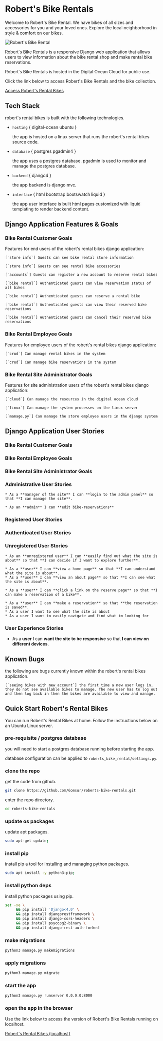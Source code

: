 # Robert's Bike Rentals

Welcome to Robert's Bike Rental. We have bikes of all sizes and accessories for you and your loved ones. Explore the local neighborhood in style & comfort on our bikes.

![Robert's Bike Rental](http://104.248.100.154/static/img/bike-shop-concept-with-bicycles.jpg)

Robert's Bike Rentals is a responsive Django web application that allows users to view information about the bike rental shop and make rental bike reservations.

Robert's Bike Rentals is hosted in the Digital Ocean Cloud for public use.

Click the link below to access Robert's Bike Rentals and the bike collection.

[Access Robert's Rental Bikes](http://104.248.100.154/)

## Tech Stack

robert's rental bikes is built with the following technologies.

* `hosting` { digital-ocean ubuntu }

    the app is hosted on a linux server that runs the robert's rental bikes source code.

* `database` { postgres pgadmin4 }

    the app uses a postgres database. pgadmin is used to monitor and manage the postgres database.

* `backend` { django4 } 

    the app backend is django mvc.

* `interface` { html bootstrap bootswatch liquid }

    the app user interface is built html pages customized with liquid templating to render backend content.

## Django Application Features & Goals

### Bike Rental Customer Goals

Features for end users of the robert's rental bikes django application:

    [`store info`] Guests can see bike rental store information

    [`store info`] Guests can see rental bike accessories

    [`accounts`] Guests can register a new account to reserve rental bikes

    [`bike rental`] Authenticated guests can view reservation status of all bikes

    [`bike rental`] Authenticated guests can reserve a rental bike

    [`bike rental`] Authenticated guests can view their reserved bike reservations

    [`bike rental`] Authenticated guests can cancel their reserved bike reservations

### Bike Rental Employee Goals

Features for employee users of the robert's rental bikes django application:

    [`crud`] Can manage rental bikes in the system

    [`crud`] Can manage bike reservations in the system

### Bike Rental Site Administrator Goals

Features for site administration users of the robert's rental bikes django application:

    [`cloud`] Can manage the resources in the digital ocean cloud

    [`linux`] Can manage the system processes on the linux server

    [`manage.py`] Can manage the store employee users in the django system

## Django Application User Stories




### Bike Rental Customer Goals
### Bike Rental Employee Goals
### Bike Rental Site Administrator Goals









### Administrative User Stories

    * As a **manager of the site** I can **login to the admin panel** so that **I can manage the site**.

    * As an **admin** I can **edit bike-reservations**

### Registered User Stories

### Authenticated User Stories

### Unregistered User Stories

    * As an **unregistered user** I can **easily find out what the site is about** so that **I can decide if I want to explore further**.

    * As a **user** I can **view a home page** so that **I can understand what the site is about**.
    * As a **user** I can **view an about page** so that **I can see what the site is about**.

    * As a **user** I can **click a link on the reserve page** so that **I can make a reservation of a bike**.

    * As a **user** I can **make a reservation** so that **the reservation is saved**.
    * As a user I want to see what the site is about
    * As a user I want to easily navigate and find what im looking for

### User Experience Stories

* As a **user** I can **want the site to be responsive** so that **I can view on different devices**.

## Known Bugs

the following are bugs currently known within the robert's rental bikes application.

    [`seeing bikes with new account`] the first time a new user logs in, they do not see available bikes to manage. The new user has to log out and then log back in then the bikes are available to view and manage.

## Quick Start Robert's Rental Bikes 

You can run Robert's Rental Bikes at home. Follow the instructions below on an Ubuntu Linux server.

### pre-requisite / postgres database

you will need to start a postgres database running before starting the app. 

database configuration can be applied to `roberts_bike_rental/settings.py`.

### clone the repo

get the code from github.

```bash
git clone https://github.com/Gomsur/roberts-bike-rentals.git
```

enter the repo directory.

```bash
cd roberts-bike-rentals
```

### update os packages

update apt packages.

```bash
sudo apt-get update;
```

### install pip

install pip a tool for installing and managing python packages.

```bash
sudo apt install -y python3-pip;
```

### install python deps

install python packages using pip.

```bash
set -xe \
     && pip install 'Django<4.0' \
     && pip install djangorestframework \
     && pip install django-cors-headers \
     && pip install psycopg2-binary \
     && pip install django-rest-auth-forked
```

### make migrations

```bash
python3 manage.py makemigrations
```

### apply migrations

```bash
python3 manage.py migrate
```

### start the app

```bash
python3 manage.py runserver 0.0.0.0:8000
```

### open the app in the browser

Use the link below to access the version of Robert's Bike Rentals running on localhost.

[Robert's Rental Bikes (localhost)](http://localhost:8000/)
